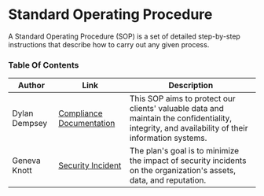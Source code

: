 # Standard Operating Procedure
A Standard Operating Procedure (SOP) is a set of detailed step-by-step instructions that describe how to carry out any given process. 



### Table Of Contents      

| Author        |Link           |Description  |
| ------------- |-------------| -----|
| Dylan Dempsey | [Compliance Documentation]() | This SOP aims to protect our clients' valuable data and maintain the confidentiality, integrity, and availability of their information systems.  |
| Geneva Knott    | [Security Incident](https://github.com/Cyber-Guardians/SOP/blob/main/Security%20Incident%20Plan.pdf)     | The plan's goal is to minimize the impact of security incidents on the organization's assets, data, and reputation. |
